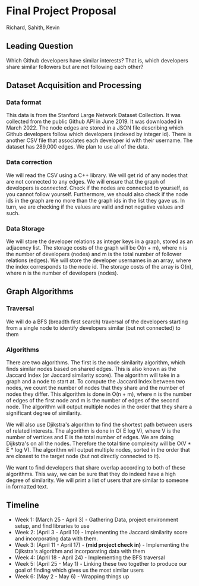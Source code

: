 # Final Project Proposal

Richard, Sahith, Kevin

## Leading Question

Which Github developers have similar interests? That is, which developers share
similar followers but are not following each other?

## Dataset Acquisition and Processing

### Data format

This data is from the Stanford Large Network Dataset Collection. It was
collected from the public Github API in June 2019. It was downloaded in March
2022. The node edges are stored in a JSON file describing which Github
developers follow which developers (indexed by integer id). There is another CSV
file that associates each developer id with their username. The dataset has
289,000 edges. We plan to use all of the data.

### Data correction

We will read the CSV using a C++ library. We will get rid of any nodes that are
not connected to any edges. We will ensure that the graph of developers is
*connected*. Check if the nodes are connected to yourself, as you cannot follow
yourself. Furthermore, we should also check if the node ids in the graph are no
more than the graph ids in the list they gave us. In turn, we are checking if
the values are valid and not negative values and such. 

### Data Storage

We will store the developer relations as integer keys in a graph, stored as an
adjacency list. The storage costs of the graph will be O(n + m), where n is the
number of developers (nodes) and m is the total number of follower relations
(edges). We will store the developer usernames in an array, where the index
corresponds to the node id. The storage costs of the array is O(n), where n is
the number of developers (nodes).

## Graph Algorithms

### Traversal

We will do a BFS (breadth first search) traversal of the developers starting
from a single node to identify developers similar (but not connected) to them

### Algorithms

There are two algorithms. The first is the node similarity algorithm, which
finds similar nodes based on shared edges. This is also known as the Jaccard
Index (or Jaccard similarity score). The algorithm will take in a graph and a
node to start at. To compute the Jaccard Index between two nodes, we count the
number of nodes that they share and the number of nodes they differ. This
algorithm is done in O(n + m), where n is the number of edges of the first node
and m is the number of edges of the second node.  The algorithm will output
multiple nodes in the order that they share a significant degree of similarity.

We will also use Djikstra's algorithm to find the shortest path between users of
related interests. The algorithm is done in O( E log V), where V is the number
of vertices and E is the total number of edges. We are doing Dijkstra's on all
the nodes. Therefore the total time complexity will be O(V * E * log V). The
algorithm will output multiple nodes, sorted in the order that are closest to
the target node (but not directly connected to it).

We want to find developers that share overlap according to both of these
algorithms. This way, we can be sure that they do indeed have a high degree of
similarity. We will print a list of users that are similar to someone in
formatted text.

## Timeline

- Week 1: (March 25 - April 3) - Gathering Data, project environment setup, and
  find libraries to use
- Week 2: (April 3 - April 10) - Implementing the Jaccard similarity score and
  incorporating data with them.
- Week 3: (April 11 - April 17) - **(mid project check in)** - Implementing the
  Djikstra's algorithm and incorporating data with them
- Week 4: (April 18 - April 24) - Implementing the BFS traversal 
- Week 5: (April 25 - May 1) - Linking these two together to produce our goal of
  finding which gives us the most similar users
- Week 6: (May 2 - May 6) - Wrapping things up
